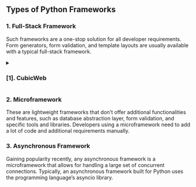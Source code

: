 ## Types of Python Frameworks
### 1. Full-Stack Framework

Such frameworks are a one-stop solution for all developer requirements. Form generators, form validation, and template layouts are usually available with a typical full-stack framework.

<details><summary> <h3>[1]. CubicWeb</h3></summary>  
 - ### 1 CubicWeb

Developed and curated by Logilab, CubicWeb is a free-to-use, semantic, open-source, Python-based web framework. Based on the data model, CubicWeb requires to have the same defined in order to develop a functional application. Unlike other popular Python frameworks that use separate views and models, CubicWeb makes use of cube. Multiple cubes are then joined together for creating an instance with the help of a database, a web server, and some configuration files. 
   - ### Key highlights:-

      -OWL (Web Ontology Language) and RDF (Resource Description Framework) support
      -Reusable components
      -Security workflows
      -Simplifies data-related queries with RQL (Relational Query Language) embedding
      -Support for multiple databases.
</details>



### 2. Microframework

These are lightweight frameworks that don’t offer additional functionalities and features, such as database abstraction layer, form validation, and specific tools and libraries. Developers using a microframework need to add a lot of code and additional requirements manually.

### 3. Asynchronous Framework

Gaining popularity recently, any asynchronous framework is a microframework that allows for handling a large set of concurrent connections. Typically, an asynchronous framework built for Python uses the programming language’s asyncio library.
